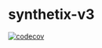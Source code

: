 # synthetix-v3
[![codecov](https://codecov.io/gh/Synthetixio/synthetix-v3/branch/main/graph/badge.svg)](https://codecov.io/gh/Synthetixio/synthetix-v3)
